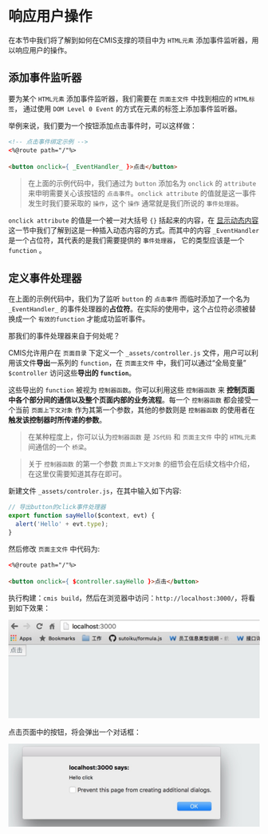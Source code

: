 # 响应用户操作

在本节中我们将了解到如何在CMIS支撑的项目中为 ```HTML元素``` 添加事件监听器，用以响应用户的操作。

## 添加事件监听器

要为某个 ```HTML元素``` 添加事件监听器，我们需要在 ```页面主文件``` 中找到相应的 ```HTML标签```， 通过使用 ```DOM Level 0 Event``` 的方式在元素的标签上添加事件监听器。

举例来说，我们要为一个按钮添加点击事件时，可以这样做：

```html
<!-- 点击事件绑定示例 -->
<%@route path="/"%>

<button onclick={ _EventHandler_ }>点击</button>
```

> 在上面的示例代码中，我们通过为 ```button``` 添加名为 ```onclick``` 的 ```attribute``` 来申明需要关心该按钮的 ```点击事件```。```onclick attribute``` 的值就是这一事件发生时我们要采取的 ```操作```，这个 ```操作``` 通常就是我们所说的 ```事件处理器```。

```onclick attribute``` 的值是一个被一对大括号 ```{}``` 括起来的内容，在 [显示动态内容](#显示动态内容) 这一节中我们了解到这是一种插入动态内容的方式。而其中的内容 ```_EventHandler``` 是一个占位符，其代表的是我们需要提供的 ```事件处理器```， 它的类型应该是一个 ```function``` 。

## 定义事件处理器

在上面的示例代码中，我们为了监听 ```button``` 的 ```点击事件``` 而临时添加了一个名为 ```_EventHandler_``` 的事件处理器的**占位符**。在实际的使用中，这个占位符必须被替换成一个 ```有效的function``` 才能成功监听事件。

那我们的事件处理器来自于何处呢？

CMIS允许用户在 ```页面目录``` 下定义一个 ```_assets/controller.js``` 文件，用户可以利用该文件**导出**一系列的 ```function```，在 ```页面主文件``` 中，我们可以通过“全局变量” ```$controller``` 访问这些**导出的 ```function```**。

这些导出的 ```function``` 被视为 ```控制器函数```。你可以利用这些 ```控制器函数``` 来 **控制页面中各个部分间的通信以及整个页面内部的业务流程**。每一个 ```控制器函数``` 都会接受一个当前 ```页面上下文对象``` 作为其第一个参数，其他的参数则是 ```控制器函数``` 的使用者在 **触发该控制器时所传递的参数**。

> 在某种程度上，你可以认为```控制器函数``` 是 ```JS代码``` 和 ```页面主文件``` 中的 ```HTML元素``` 间通信的一个 ```桥梁```。

> 关于 ```控制器函数``` 的第一个参数 ```页面上下文对象``` 的细节会在后续文档中介绍，在这里仅需要知道其存在即可。

新建文件 ```_assets/controler.js```，在其中输入如下内容:

```javascript
// 导出button的click事件处理器
export function sayHello($context, evt) {
  alert('Hello' + evt.type);
}
```


然后修改 ```页面主文件``` 中代码为:

```html
<%@route path="/"%>

<button onclick={ $controller.sayHello }>点击</button>
```

执行构建：```cmis build```，然后在浏览器中访问：```http://localhost:3000/```，将看到如下效果：

![](50DDA936-8548-468E-8DDC-D2DA04AC96AE.png)

点击页面中的按钮，将会弹出一个对话框：

![](D891C15B-A1FE-414E-8890-39ED8E7C00D5.png)

